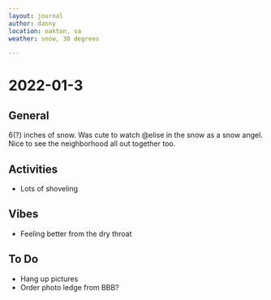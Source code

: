 ```yaml
---
layout: journal
author: danny
location: oakton, va
weather: snow, 30 degrees

---
```


# 2022-01-3

## General

6(?) inches of snow. Was cute to watch @elise in the snow as a snow angel. Nice to see the neighborhood all out together too.

## Activities

- Lots of shoveling

## Vibes

- Feeling better from the dry throat

## To Do

- Hang up pictures
- Order photo ledge from BBB?
